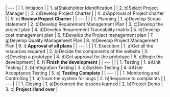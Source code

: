 | --- |
| 1. Initiation |
| 1. a)Stakeholder Identification |
| 2. b)Select Project Manager |
| 3. c)Develop Project Charter |
| 4. d)Approval of Project charter |
| 5. e) **Review Project Charter** |
| --- |
|
| 1. Planning
| 1. a)Develop Scope statement
| 2. b)Develop Requirement Management Plan
| 3. c)Develop the project plan
| 4. d)Develop Requirement Traceability matrix
| 5. e)Develop cost management plan
| 6. f)Develop the Project management plan
| 7. g)Develop Quality Management Plan
| 8. h)Develop Project Management Plan
| 9. i) **Approval of all plans** |
| --- |
|
| 1. Execution
| 1. a)Get all the resources required
| 2. b)Decide the components of the website
| 3. c)Develop a prototype
| 4. d)Get approval for the prototype
| 5. e)Begin the development
| 6. f) **Finish the development** |
| --- |
|
| 1. Testing
| 1. a)Unit Testing
| 2. b)Integration Testing
| 3. c)System Testing
| 4. d)User Acceptance Testing
| 5. e) **Testing Complete** |
| --- |
|
| 1. Monitoring and Controlling
| 1. a)Track the system for bugs
| 2. b)Response to complaints |
| --- |
|
| 1. Closing
| 1. a)Document the lessons learned
| 2. b)Project Demo
| 3. c) **Project Hand over** |
